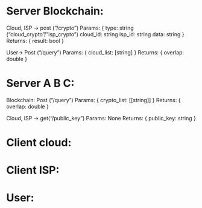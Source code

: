 # Server Blockchain: 
Cloud, ISP -> post (“/crypto”)
Params: {
		type: string (“cloud_crypto”/”isp_crypto”)
cloud_id: string
		isp_id: string
		data: string
}
Returns: {
		result: bool 
}

User-> Post (“/query”)
Params: {
		cloud_list: [string]
}
Returns: {
		overlap: double
}

# Server A B C: 
Blockchain: Post (“/query”)
Params: {
	crypto_list: [[string]]
}
Returns: {
	overlap: double
}

Cloud, ISP -> get(“/public_key”)
Params: None
Returns: {
	public_key: string
}

# Client cloud: 

# Client ISP: 

# User: 
